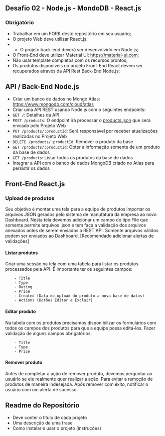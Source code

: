 ## Desafio 02 - Node.js - MondoDB - React.js
 
 
### Obrigatório
 
- Trabalhar em um FORK deste repositório em seu usuário;
- O projeto Web deve utilizar React.js;
- - O projeto back-end deverá ser desenvolvido em Node.js;
- O Front-End deve utilizar Material UI: https://material-ui.com;
- Não usar template completos com os recursos prontos;
- Os produtos disponíveis no projeto Front-End React devem ser recuperados através da API Rest Back-End Node.js;
 
## API / Back-End Node.js
 
- Criar um banco de dados no Mongo Atlas: https://www.mongodb.com/cloud/atlas
- Criar uma API REST usando Node.js com o seguintes endpoints:
 - `GET /`: Detalhes da API
 - `POST /products`: O endpoint irá processar o [products.json](products.json) que será enviado pelo Projeto Web
 - `PUT /products/:productId`: Será responsável por receber atualizações realizadas no Projeto Web
 - `DELETE /products/:productId`: Remover o produto da base
 - `GET /products/:productId`: Obter a informação somente de um produto da base de dados
 - `GET /products`: Listar todos os produtos da base de dados
- Integrar a API com o banco de dados MongoDB criado no Atlas para persistir os dados
 
 
## Front-End React.js
 
### Upload de produtos
 
Seu objetivo é montar uma tela para a equipe de produtos importar os arquivos JSON gerados pelo sistema de manufatura da empresa ao novo Dashboard. 
Nesta tela devemos adicionar um campo do tipo File que somente permite arquivos .json e tem faça a validação dos arquivos anexados antes de serem enviados a REST API. 
Somente arquivos válidos podem ser enviados ao Dashboard. [Recomendado adicionar alertas de validações]
 
#### Listar produtos
 
Criar uma sessão na tela com uma tabela para listar os produtos processados pela API. É importante ter os seguintes campos:
 
        - Title
        - Type
        - Rating
        - Price
        - Created (Data do upload do produto a nova base de datos)
        - Actions (Botões Editar e Excluir)
 
#### Editar produto
 
Na tabela com os produtos precisamos disponibilizar os formulários com todos os campos dos produtos para que a equipe possa editá-los. 
Fazer validação de alguns campos obrigatórios:

        - Title
        - Type
        - Price
 
#### Remover produto
 
Antes de completar a ação de remover produto, devemos perguntar ao usuário se ele realmente 
quer realizar a ação. Para evitar a remoção de produtos de maneira indesejada. 
Após remover com êxito, notificar o usuário com um alerta de sucesso.
 

## Readme do Repositório
 
- Deve conter o título de cada projeto
- Uma descrição de uma frase
- Como instalar e usar o projeto (instruções)
 

